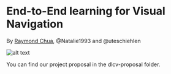 # End-to-End learning for Visual Navigation
By [Raymond Chua](https://github.com/raymondchua), @Natalie1993 and @uteschiehlen



![alt text](https://github.com/uteschiehlen/dlcv_visnav/blob/master/poster/dl4cv_latex_postertemplate/poster_final.png "Poster Presentation")

You can find our project proposal in the dlcv-proposal folder. 